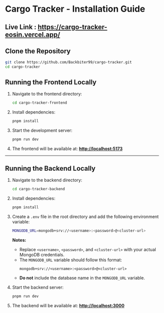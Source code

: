 # Cargo Tracker - Installation Guide

## Live Link : https://cargo-tracker-eosin.vercel.app/

## Clone the Repository

```sh
git clone https://github.com/Backbiter99/cargo-tracker.git
cd cargo-tracker
```

## Running the Frontend Locally

1. Navigate to the frontend directory:
    ```sh
    cd cargo-tracker-frontend
    ```
2. Install dependencies:
    ```sh
    pnpm install
    ```
3. Start the development server:
    ```sh
    pnpm run dev
    ```
4. The frontend will be available at:
   **[http://localhost:5173](http://localhost:5173)**

---

## Running the Backend Locally

1. Navigate to the backend directory:
    ```sh
    cd cargo-tracker-backend
    ```
2. Install dependencies:
    ```sh
    pnpm install
    ```
3. Create a `.env` file in the root directory and add the following environment variable:

    ```sh
    MONGODB_URL=mongodb+srv://<username>:<password>@<cluster-url>
    ```

    **Notes:**

    - Replace `<username>`, `<password>`, and `<cluster-url>` with your actual MongoDB credentials.
    - The `MONGODB_URL` variable should follow this format:
        ```
        mongodb+srv://<username>:<password>@<cluster-url>
        ```
    - **Do not** include the database name in the `MONGODB_URL` variable.

4. Start the backend server:
    ```sh
    pnpm run dev
    ```
5. The backend will be available at:
   **[http://localhost:3000](http://localhost:3000)**

